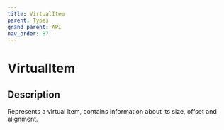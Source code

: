 ```yaml
---
title: VirtualItem
parent: Types
grand_parent: API
nav_order: 87
---
```

# VirtualItem
## Description
Represents a virtual item, contains information about its size, offset and alignment.
